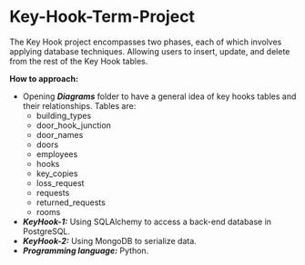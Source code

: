 # Key-Hook-Term-Project
The Key Hook project encompasses two phases, each of which involves applying database techniques. Allowing users to insert, update, and delete from the rest of the Key Hook tables. 

**How to approach:** 
- Opening ***Diagrams*** folder to have a general idea of key hooks tables and their relationships. Tables are:
  - building_types
  - door_hook_junction
  - door_names
  - doors
  - employees
  - hooks
  - key_copies
  - loss_request
  - requests
  - returned_requests
  - rooms
- ***KeyHook-1:*** Using SQLAlchemy to access a back-end database in PostgreSQL.
- ***KeyHook-2:*** Using MongoDB to serialize data.
- ***Programming language:*** Python. 
